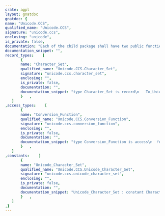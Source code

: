 ```yaml
---
crate: agpl
layout: gnatdoc
gnatdoc: {
name: "Unicode.CCS",
qualified_name: "Unicode.CCS",
signature: "unicode.ccs",
enclosing: "unicode",
is_private: false,
documentation: "Each of the child package shall have two public functions with\nthe following profile:\n  function Convert (Char : Unicode_Char) return Unicode_Char\nthat converts from a code point representing an abstract character in\nthe specific encoding to the code point for the same character in\nUnicode, or reverse",
documentation_snippet: "",
record_types:    [
       {
       name: "Character_Set",
       qualified_name: "Unicode.CCS.Character_Set",
       signature: "unicode.ccs.character_set",
       enclosing: "",
       is_private: false,
       documentation: "",
       documentation_snippet: "type Character_Set is record\n   To_Unicode : Conversion_Function;\n   To_CS      : Conversion_Function;\nend record;",
       }   ,
   ]
,access_types:    [
       {
       name: "Conversion_Function",
       qualified_name: "Unicode.CCS.Conversion_Function",
       signature: "unicode.ccs.conversion_function",
       enclosing: "",
       is_private: false,
       documentation: "",
       documentation_snippet: "type Conversion_Function is access\n  function (Char : Unicode_Char) return Unicode_Char;",
       }   ,
   ]
,constants:    [
       {
       name: "Unicode_Character_Set",
       qualified_name: "Unicode.CCS.Unicode_Character_Set",
       signature: "unicode.ccs.unicode_character_set",
       enclosing: "",
       is_private: false,
       documentation: "",
       documentation_snippet: "Unicode_Character_Set : constant Character_Set :=\n  (To_Unicode => Identity'Access,\n   To_Cs      => Identity'Access);",
       }   ,
   ]
,}
---
```

